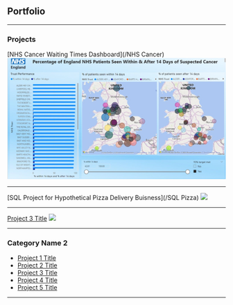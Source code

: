 ## Portfolio

---

### Projects 

[NHS Cancer Waiting Times Dashboard](/NHS Cancer)
<img src="Cancer Waiting Times Screenshot.jpg"/>

---
[SQL Project for Hypothetical Pizza Delivery Buisness](/SQL Pizza)
<img src="Navicat screenshot1.jpg"/>

---
[Project 3 Title](http://example.com/)
<img src="images/dummy_thumbnail.jpg?raw=true"/>

---

### Category Name 2

- [Project 1 Title](http://example.com/)
- [Project 2 Title](http://example.com/)
- [Project 3 Title](http://example.com/)
- [Project 4 Title](http://example.com/)
- [Project 5 Title](http://example.com/)

---




